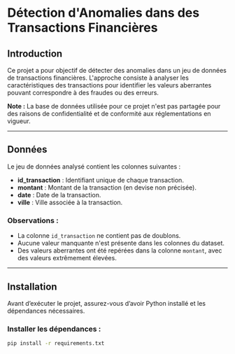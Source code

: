 ﻿# Détection d'Anomalies dans des Transactions Financières
## Introduction
Ce projet a pour objectif de détecter des anomalies dans un jeu de données de transactions financières. L'approche consiste à analyser les caractéristiques des transactions pour identifier les valeurs aberrantes pouvant correspondre à des fraudes ou des erreurs.

 **Note :** La base de données utilisée pour ce projet n'est pas partagée pour des raisons de confidentialité et de conformité aux réglementations en vigueur.

---

## Données
Le jeu de données analysé contient les colonnes suivantes :
- **id_transaction** : Identifiant unique de chaque transaction.
- **montant** : Montant de la transaction (en devise non précisée).
- **date** : Date de la transaction.
- **ville** : Ville associée à la transaction.

### Observations :
- La colonne `id_transaction` ne contient pas de doublons.
- Aucune valeur manquante n'est présente dans les colonnes du dataset.
- Des valeurs aberrantes ont été repérées dans la colonne `montant`, avec des valeurs extrêmement élevées.

---

## Installation
Avant d’exécuter le projet, assurez-vous d’avoir Python installé et les dépendances nécessaires.

### Installer les dépendances :
```bash
pip install -r requirements.txt
